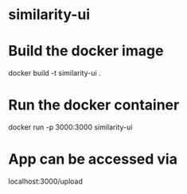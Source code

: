 # similarity-ui

# Build the docker image
docker build -t similarity-ui .

# Run the docker container
docker run -p 3000:3000 similarity-ui

# App can be accessed via 
localhost:3000/upload
